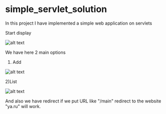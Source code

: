 # simple_servlet_solution
In this project I have implemented a simple web application on servlets



Start display

![alt text](https://github.com/firsovroman/simple_servlet_solution/raw/master/pictures/1.png)

We have here 2 main options


1) Add

![alt text](https://github.com/firsovroman/simple_servlet_solution/raw/master/pictures/2.png)

2)List

![alt text](https://github.com/firsovroman/simple_servlet_solution/raw/master/pictures/3.png)


And also we have redirect if we put URL like "/main" redirect to the website "ya.ru" will work.
